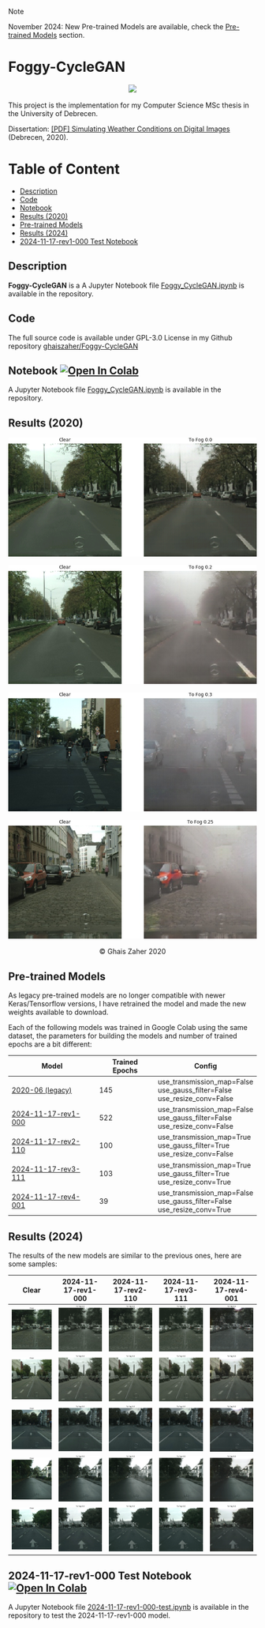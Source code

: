 > [!NOTE]  
> November 2024: New Pre-trained Models are available, check the [Pre-trained Models](#pre-trained-models) section.

# Foggy-CycleGAN

<p align="center">
 <img src="images/banner-cropped-rnd.png">
</p>

This project is the implementation for my Computer Science MSc thesis in the University of Debrecen.

Dissertation: 
<a href="./dissertation/Simulating%20Weather%20Conditions%20on%20Digital%20Images%20-%20Final.pdf" target="_blank">[PDF] Simulating Weather Conditions on Digital Images</a> (Debrecen, 2020).

# Table of Content
- [Description](#description)
- [Code](#code)
- [Notebook](#notebook-)
- [Results (2020)](#results-2020)
- [Pre-trained Models](#pre-trained-models)
- [Results (2024)](#results-2024)
- [2024-11-17-rev1-000 Test Notebook](#2024-11-17-rev1-000-test-notebook-)

## Description
**Foggy-CycleGAN** is a
A Jupyter Notebook file <a href="https://github.com/ghaiszaher/Foggy-CycleGAN/blob/master/Foggy_CycleGAN.ipynb" target="_blank">Foggy_CycleGAN.ipynb</a> is available in the repository.

## Code
The full source code is available under GPL-3.0 License in my Github repository <a href="https://github.com/ghaiszaher/Foggy-CycleGAN" target="_blank">ghaiszaher/Foggy-CycleGAN</a>

## Notebook <a href="https://colab.research.google.com/github/ghaiszaher/Foggy-CycleGAN/blob/master/Foggy_CycleGAN.ipynb" target="_blank"><img src="https://colab.research.google.com/assets/colab-badge.svg" alt="Open In Colab"/></a>
A Jupyter Notebook file <a href="./Foggy_CycleGAN.ipynb" target="_blank">Foggy_CycleGAN.ipynb</a> is available in the repository.

## Results (2020)
<p align="center">
 <img src="images/results/2020-06/result-animated-01.gif">
</p>

<p align="center">
 <img src="images/results/2020-06/result-sample-0.2.jpg">
</p>

<p align="center">
 <img src="images/results/2020-06/result-sample-0.3.jpg">
</p>

<p align="center">
 <img src="images/results/2020-06/result-sample-0.25.jpg">
</p>

<div align="center">
&copy; Ghais Zaher 2020
</div>

## Pre-trained Models
As legacy pre-trained models are no longer compatible with newer Keras/Tensorflow versions, I have retrained the model and made the new weights available to download.

Each of the following models was trained in Google Colab using the same dataset, the parameters for building the models and number of trained epochs are a bit different:
<div align="center">

<table align="center">
  <thead>
    <tr>
      <th>Model</th>
      <th>Trained Epochs</th>
      <th>Config</th>
    </tr>
  </thead>
  <tbody>
    <tr>
      <td><a href="https://drive.google.com/drive/folders/1QKsiaGkMFvtGcp072IG57MfY1o_D-L3k?usp=sharing">2020-06 (legacy)</a></td>
      <td>145</td>
      <td>
        use_transmission_map=False<br>
        use_gauss_filter=False<br>
        use_resize_conv=False
      </td>
    </tr>
    <tr>
      <td><a href="https://drive.google.com/drive/folders/1--W53NNrVxS5pvrf8jDKCRmg4h4vD5lx?usp=sharing">2024-11-17-rev1-000</a></td>
      <td>522</td>
      <td>
        use_transmission_map=False<br>
        use_gauss_filter=False<br>
        use_resize_conv=False
      </td>
    </tr>
    <tr>
      <td><a href="https://drive.google.com/drive/folders/1rQ7jmsv63uv6v45IVZmZ8w9CVktqJAfn?usp=sharing">2024-11-17-rev2-110</a></td>
      <td>100</td>
      <td>
        use_transmission_map=True<br>
        use_gauss_filter=True<br>
        use_resize_conv=False
      </td>
    </tr>
    <tr>
      <td><a href="https://drive.google.com/drive/folders/1-0-z7KTMXTrwwUdeJtkUOBCWkwD6behO?usp=sharing">2024-11-17-rev3-111</a></td>
      <td>103</td>
      <td>
        use_transmission_map=True<br>
        use_gauss_filter=True<br>
        use_resize_conv=True
      </td>
    </tr>
    <tr>
      <td><a href="https://drive.google.com/drive/folders/1hDxJtU0agbnPO2XrrPo26RQJKOePa6WX?usp=sharing">2024-11-17-rev4-001</a></td>
      <td>39</td>
      <td>
        use_transmission_map=False<br>
        use_gauss_filter=False<br>
        use_resize_conv=True
      </td>
    </tr>
  </tbody>
</table>
</div>

## Results (2024)
The results of the new models are similar to the previous ones, here are some samples:
<div align="center">

<table align="center">
  <thead>
    <tr>
      <th>Clear</th>
      <th>2024-11-17-rev1-000</th>
      <th>2024-11-17-rev2-110</th>
      <th>2024-11-17-rev3-111</th>
      <th>2024-11-17-rev4-001</th>
    </tr>
  </thead>
  <tbody>
    <tr>
      <td><img src="images/results/2024-11-17/clear/sample1.jpg"></td>
      <td><img src="images/results/2024-11-17/rev1-000/sample1.gif"></td>
      <td><img src="images/results/2024-11-17/rev2-110/sample1.gif"></td>
      <td><img src="images/results/2024-11-17/rev3-111/sample1.gif"></td>
      <td><img src="images/results/2024-11-17/rev4-001/sample1.gif"></td>
    </tr>
    <tr>
      <td><img src="images/results/2024-11-17/clear/sample2.jpg"></td>
      <td><img src="images/results/2024-11-17/rev1-000/sample2.gif"></td>
      <td><img src="images/results/2024-11-17/rev2-110/sample2.gif"></td>
      <td><img src="images/results/2024-11-17/rev3-111/sample2.gif"></td>
      <td><img src="images/results/2024-11-17/rev4-001/sample2.gif"></td>
    </tr>
    <tr>
      <td><img src="images/results/2024-11-17/clear/sample3.jpg"></td>
      <td><img src="images/results/2024-11-17/rev1-000/sample3.gif"></td>
      <td><img src="images/results/2024-11-17/rev2-110/sample3.gif"></td>
      <td><img src="images/results/2024-11-17/rev3-111/sample3.gif"></td>
      <td><img src="images/results/2024-11-17/rev4-001/sample3.gif"></td>
    </tr>
    <tr>
      <td><img src="images/results/2024-11-17/clear/sample4.jpg"></td>
      <td><img src="images/results/2024-11-17/rev1-000/sample4.gif"></td>
      <td><img src="images/results/2024-11-17/rev2-110/sample4.gif"></td>
      <td><img src="images/results/2024-11-17/rev3-111/sample4.gif"></td>
      <td><img src="images/results/2024-11-17/rev4-001/sample4.gif"></td>
    </tr>
    <tr>
      <td><img src="images/results/2024-11-17/clear/sample5.jpg"></td>
      <td><img src="images/results/2024-11-17/rev1-000/sample5.gif"></td>
      <td><img src="images/results/2024-11-17/rev2-110/sample5.gif"></td>
      <td><img src="images/results/2024-11-17/rev3-111/sample5.gif"></td>
      <td><img src="images/results/2024-11-17/rev4-001/sample5.gif"></td>
    </tr>
  </tbody>
</table>
</div>

## 2024-11-17-rev1-000 Test Notebook <a href="https://colab.research.google.com/github/ghaiszaher/Foggy-CycleGAN/blob/master/2024-11-17-rev1-000-test.ipynb" target="_blank"><img src="https://colab.research.google.com/assets/colab-badge.svg" alt="Open In Colab"/></a>
A Jupyter Notebook file <a href="https://github.com/ghaiszaher/Foggy-CycleGAN/blob/master/2024-11-17-rev1-000-test.ipynb" target="_blank">2024-11-17-rev1-000-test.ipynb</a> is available in the repository to test the 2024-11-17-rev1-000 model.
